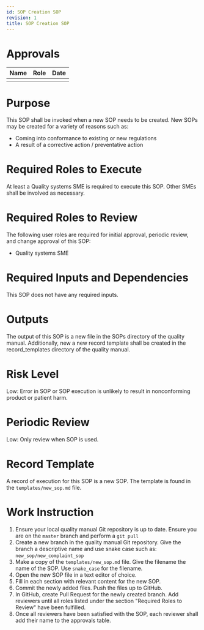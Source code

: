 ```yaml
---
id: SOP Creation SOP
revision: 1
title: SOP Creation SOP
---
```

# Approvals

| Name | Role | Date |
|---|---|---|
| | | |

# Purpose

This SOP shall be invoked when a new SOP needs to be created. New SOPs may be created for a variety of reasons such as:

- Coming into conformance to existing or new regulations
- A result of a corrective action / preventative action


# Required Roles to Execute

At least a Quality systems SME is required to execute this SOP. Other SMEs shall be involved as necessary.

# Required Roles to Review

The following user roles are required for initial approval, periodic review, and change approval of this SOP:

- Quality systems SME

# Required Inputs and Dependencies

This SOP does not have any required inputs.

# Outputs

The output of this SOP is a new file in the SOPs directory of the quality manual. Additionally, new a new record template
shall be created in the record_templates directory of the quality manual. 

# Risk Level

Low: Error in SOP or SOP execution is unlikely to result in nonconforming product or patient harm.

# Periodic Review

Low: Only review when SOP is used.

# Record Template

A record of execution for this SOP is a new SOP. The template is found in the `templates/new_sop.md` file.

# Work Instruction

1. Ensure your local quality manual Git repository is up to date. Ensure you are on the `master` branch and perform a `git pull`
1. Create a new branch in the quality manual Git repository. 
   Give the branch a descriptive name and use snake case such as: `new_sop/new_complaint_sop`
1. Make a copy of the `templates/new_sop.md` file. Give the filename the name of the SOP. Use `snake_case` for the filename.
1. Open the new SOP file in a text editor of choice.
1. Fill in each section with relevant content for the new SOP.
1. Commit the newly added files. Push the files up to GitHub.
1. In GitHub, create Pull Request for the newly created branch. Add reviewers until all roles listed under the section "Required Roles to Review" have been fulfilled. 
1. Once all reviewers have been satisfied with the SOP, each reviewer shall add their name to the approvals table.
